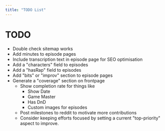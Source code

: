 ```yaml
---
title: "TODO List"
---
```


# TODO
 * Double check sitemap works
 * Add minutes to episode pages
 * Include transcription text in episode page for SEO optimisation
 * Add a "characters" field to episodes
 * Add a "hasRap" field to episodes
 * Add "bits" or "improv" section to episode pages
 * Generate a "coverage" section on frontpage
   * Show completion rate for things like
     * Show Date
     * Game Master
     * Has DnD
     * Custom images for episodes
   * Post milestones to reddit to motivate more contributions
   * Consider keeping efforts focused by setting a current "top-priority" aspect to improve.